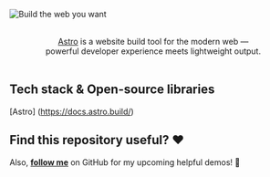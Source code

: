 ![Build the web you want](.github/assets/banner.jpg 'Build the web you want')

<p align="center">
  <br/>
  <a href="https://astro.build">Astro</a> is a website build tool for the modern web &mdash;
  <br/>
  powerful developer experience meets lightweight output.
  <br/><br/>
</p>

## Tech stack & Open-source libraries
[Astro] (https://docs.astro.build/)


## Find this repository useful? :heart:
Also, __[follow me](https://github.com/parthpatibandha)__ on GitHub for my upcoming helpful demos! 🤩